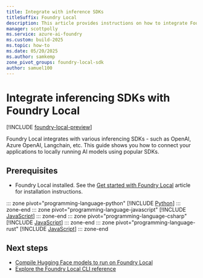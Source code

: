 ```yaml
---
title: Integrate with inference SDKs
titleSuffix: Foundry Local
description: This article provides instructions on how to integrate Foundry Local with common Inferencing SDKs.
manager: scottpolly
ms.service: azure-ai-foundry
ms.custom: build-2025
ms.topic: how-to
ms.date: 05/20/2025
ms.author: samkemp
zone_pivot_groups: foundry-local-sdk
author: samuel100
---
```


# Integrate inferencing SDKs with Foundry Local

[!INCLUDE [foundry-local-preview](./../includes/foundry-local-preview.md)]

Foundry Local integrates with various inferencing SDKs - such as OpenAI, Azure OpenAI, Langchain, etc. This guide shows you how to connect your applications to locally running AI models using popular SDKs.

## Prerequisites

- Foundry Local installed. See the [Get started with Foundry Local](../get-started.md) article for installation instructions.

::: zone pivot="programming-language-python"
[!INCLUDE [Python](../includes/integrate-examples/python.md)]
::: zone-end
::: zone pivot="programming-language-javascript"
[!INCLUDE [JavaScript](../includes/integrate-examples/javascript.md)]
::: zone-end
::: zone pivot="programming-language-csharp"
[!INCLUDE [JavaScript](../includes/integrate-examples/csharp.md)]
::: zone-end
::: zone pivot="programming-language-rust"
[!INCLUDE [JavaScript](../includes/integrate-examples/rust.md)]
::: zone-end

## Next steps

- [Compile Hugging Face models to run on Foundry Local](how-to-compile-hugging-face-models.md)
- [Explore the Foundry Local CLI reference](../reference/reference-cli.md)
